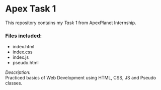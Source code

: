 # Apex Task 1
This repository contains my *Task 1* from ApexPlanet Internship.  

### Files included:
- index.html  
- index.css  
- index.js  
- pseudo.html  

*Description:*  
Practiced basics of Web Development using HTML, CSS, JS and Pseudo classes.
